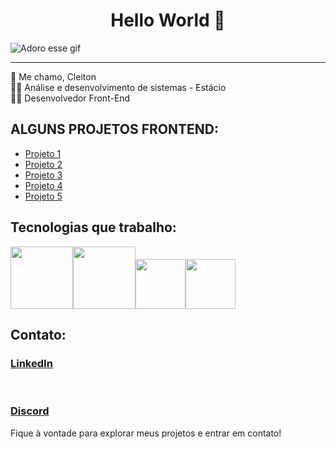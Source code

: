 <center><h1>Hello World 🖖 </h1></center>

![Adoro esse gif](https://mir-s3-cdn-cf.behance.net/project_modules/fs/9bc27292880429.5e569ff84e4d0.gif)

---
👋 Me chamo, Cleiton<br>
👨‍🎓 Análise e desenvolvimento de sistemas - Estácio <br>
🧑‍💻 Desenvolvedor Front-End<br>

## ALGUNS PROJETOS FRONTEND:

- [Projeto 1](Link)<br>
- [Projeto 2](Link)<br>
- [Projeto 3](Link)<br>
- [Projeto 4](Link)<br>
- [Projeto 5](Link)<br>


## Tecnologias que trabalho:

<img src="https://cdn.jsdelivr.net/gh/devicons/devicon@latest/icons/html5/html5-original-wordmark.svg" width="100px"><img src="https://cdn.jsdelivr.net/gh/devicons/devicon@latest/icons/css3/css3-original-wordmark.svg" width="100px"><img src="https://cdn.jsdelivr.net/gh/devicons/devicon@latest/icons/javascript/javascript-original.svg" width="80px"><img src="https://cdn.jsdelivr.net/gh/devicons/devicon@latest/icons/react/react-original.svg" width="80px">
          


## Contato:

[<h3>**LinkedIn**</h3>](https://www.linkedin.com/in/cleiton-bueno/)<br>
[<h3>**Discord**</h3>](https://www.linkedin.com/in/cleiton-bueno/)

          
        


Fique à vontade para explorar meus projetos e entrar em contato!

